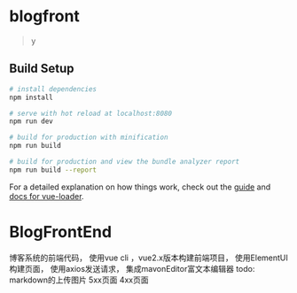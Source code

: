 # blogfront

> y

## Build Setup

``` bash
# install dependencies
npm install

# serve with hot reload at localhost:8080
npm run dev

# build for production with minification
npm run build

# build for production and view the bundle analyzer report
npm run build --report
```

For a detailed explanation on how things work, check out the [guide](http://vuejs-templates.github.io/webpack/) and [docs for vue-loader](http://vuejs.github.io/vue-loader).


# BlogFrontEnd
博客系统的前端代码，
使用vue cli ，vue2.x版本构建前端项目，
使用ElementUI构建页面，
使用axios发送请求，
集成mavonEditor富文本编辑器
todo:
	markdown的上传图片
	5xx页面
	4xx页面
